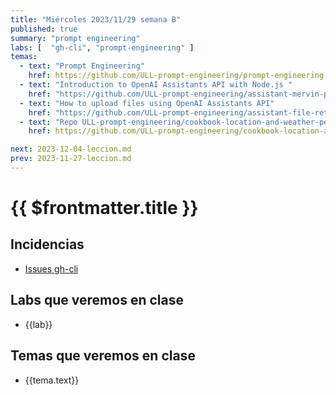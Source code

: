 ```yaml
---
title: "Miércoles 2023/11/29 semana B"
published: true
summary: "prompt engineering"
labs: [  "gh-cli", "prompt-engineering" ]
temas: 
  - text: "Prompt Engineering"
    href: https://github.com/ULL-prompt-engineering/prompt-engineering-101 
  - text: "Introduction to OpenAI Assistants API with Node.js "
    href: "https://github.com/ULL-prompt-engineering/assistant-mervin-praison"
  - text: "How to upload files using OpenAI Assistants API"
    href: "https://github.com/ULL-prompt-engineering/assistant-file-retrieval-ralf"
  - text: "Repo ULL-prompt-engineering/cookbook-location-and-weather-per-harald.  Branch simple-input"
    href: https://github.com/ULL-prompt-engineering/cookbook-location-and-weather-per-harald/tree/simple-input

next: 2023-12-04-leccion.md
prev: 2023-11-27-leccion.md 
---
```

# {{ $frontmatter.title }}

## Incidencias

* [Issues gh-cli](https://github.com/ULL-MII-SYTWS-2324/gh-cli-exercises-marcos-barrios-lorenzo-alu0101056944/issues/3)


## Labs que veremos en clase

<ul>
    <li  v-for="(lab, index) in $frontmatter.labs" :key="index">
    <a :href="'/practicas/'+lab">{{lab}}</a>
    </li>
</ul>

## Temas que veremos en clase

<ul>
    <li  v-for="(tema, index) in $frontmatter.temas" :key="index">
    <a :href="tema.href" target="_blank">{{tema.text}}</a>
    </li>
</ul>



